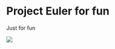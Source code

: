 # Project Euler for fun
Just for fun

<a href='https://projecteuler.net/archives'><img src='https://img.shields.io/badge/WebSite-Project_Euler-orange'/></a>
